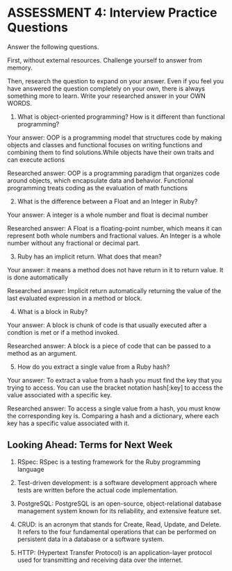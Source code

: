 # ASSESSMENT 4: Interview Practice Questions

Answer the following questions.

First, without external resources. Challenge yourself to answer from memory.

Then, research the question to expand on your answer. Even if you feel you have answered the question completely on your own, there is always something more to learn. Write your researched answer in your OWN WORDS.

1. What is object-oriented programming? How is it different than functional programming?

Your answer: OOP is a programming model that structures code by making objects and classes and functional focuses on writing functions and combining them to find solutions.While objects have their own traits and can execute actions 

Researched answer: OOP is a programming paradigm that organizes code around objects, which encapsulate data and behavior. Functional programming treats coding as the evaluation of math functions

2. What is the difference between a Float and an Integer in Ruby?

Your answer: A integer is a whole number and float is decimal number

Researched answer: A Float is a floating-point number, which means it can represent both whole numbers and fractional values. An Integer is a whole number without any fractional or decimal part.

3. Ruby has an implicit return. What does that mean?

Your answer: it means a method does not have return in it to return value. It is done automatically

Researched answer: Implicit return automatically returning the value of the last evaluated expression in a method or block. 

4. What is a block in Ruby?

Your answer: A block is chunk of code is that usually executed after a condtion is met or if a method invoked. 

Researched answer: A block is a piece of code that can be passed to a method as an argument. 

5. How do you extract a single value from a Ruby hash?

Your answer: To extract a value from a hash you must find the key that you trying to access. You can use the bracket notation hash[:key] to access the value associated with a specific key.

Researched answer: To access a single value from a hash, you must know the corresponding key is. Comparing a hash and a dictionary, where each key has a specific value associated with it.



## Looking Ahead: Terms for Next Week

1. RSpec: RSpec is a testing framework for the Ruby programming language 

2. Test-driven development: is a software development approach where tests are written before the actual code implementation.

3. PostgreSQL: PostgreSQL is an open-source, object-relational database management system known for its reliability, and extensive feature set.

4. CRUD: is an acronym that stands for Create, Read, Update, and Delete. It refers to the four fundamental operations that can be performed on persistent data in a database or a software system.

5. HTTP: (Hypertext Transfer Protocol) is an application-layer protocol used for transmitting and receiving data over the internet.
